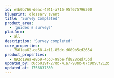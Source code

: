 ```yaml
---
id: e4b0b766-deac-4941-a715-95f675796300
blueprint: glossary_event
title: 'Survey Completed'
product_area:
  - 'guides & surveys'
platform:
  - all
description: 'Survey completed'
core_properties:
  - 7661aa62-ce58-4c11-85dc-d689b5cd2654
product_properties:
  - 892d19ea-e859-45b3-99be-fd828ced75bd
updated_by: b6c6019f-27db-41a7-98bb-07c9b90f212b
updated_at: 1756837360
---
```

